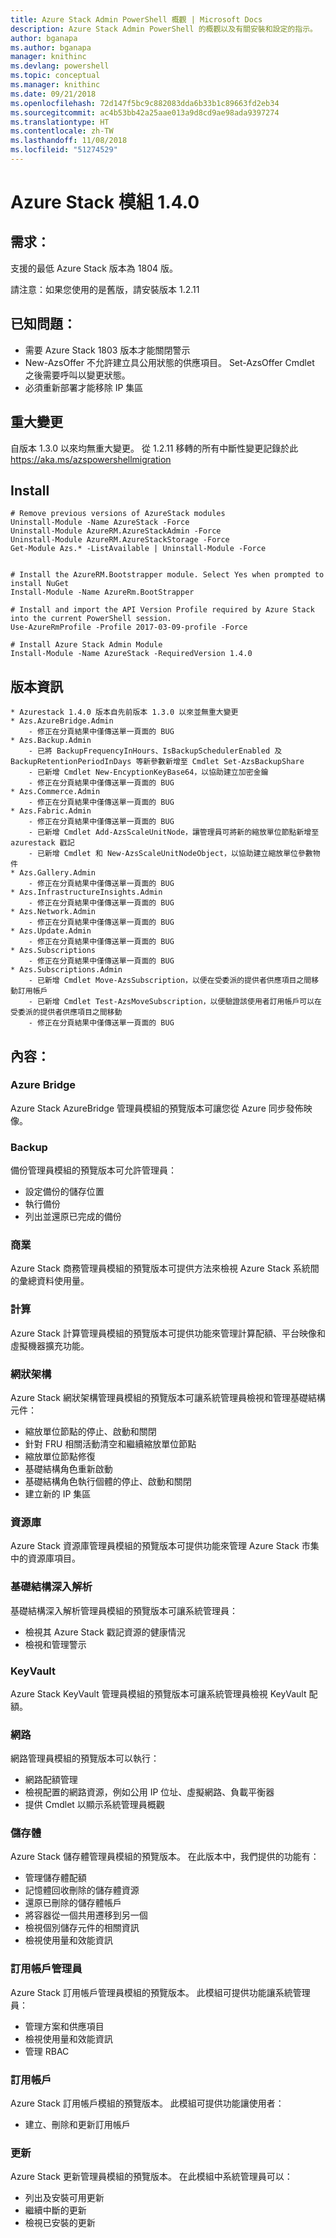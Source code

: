 ```yaml
---
title: Azure Stack Admin PowerShell 概觀 | Microsoft Docs
description: Azure Stack Admin PowerShell 的概觀以及有關安裝和設定的指示。
author: bganapa
ms.author: bganapa
manager: knithinc
ms.devlang: powershell
ms.topic: conceptual
ms.manager: knithinc
ms.date: 09/21/2018
ms.openlocfilehash: 72d147f5bc9c882083dda6b33b1c89663fd2eb34
ms.sourcegitcommit: ac4b53bb42a25aae013a9d8cd9ae98ada9397274
ms.translationtype: HT
ms.contentlocale: zh-TW
ms.lasthandoff: 11/08/2018
ms.locfileid: "51274529"
---
```

# <a name="azure-stack-module-140"></a>Azure Stack 模組 1.4.0

## <a name="requirements"></a>需求：
支援的最低 Azure Stack 版本為 1804 版。

請注意：如果您使用的是舊版，請安裝版本 1.2.11

## <a name="known-issues"></a>已知問題：

- 需要 Azure Stack 1803 版本才能關閉警示
- New-AzsOffer 不允許建立具公用狀態的供應項目。 Set-AzsOffer Cmdlet 之後需要呼叫以變更狀態。
- 必須重新部署才能移除 IP 集區

## <a name="breaking-changes"></a>重大變更
自版本 1.3.0 以來均無重大變更。 從 1.2.11 移轉的所有中斷性變更記錄於此 https://aka.ms/azspowershellmigration

## <a name="install"></a>Install
```
# Remove previous versions of AzureStack modules
Uninstall-Module -Name AzureStack -Force 
Uninstall-Module AzureRM.AzureStackAdmin -Force
Uninstall-Module AzureRM.AzureStackStorage -Force
Get-Module Azs.* -ListAvailable | Uninstall-Module -Force


# Install the AzureRM.Bootstrapper module. Select Yes when prompted to install NuGet
Install-Module -Name AzureRm.BootStrapper

# Install and import the API Version Profile required by Azure Stack into the current PowerShell session.
Use-AzureRmProfile -Profile 2017-03-09-profile -Force

# Install Azure Stack Admin Module
Install-Module -Name AzureStack -RequiredVersion 1.4.0
```
## <a name="release-notes"></a>版本資訊
    * Azurestack 1.4.0 版本自先前版本 1.3.0 以來並無重大變更
    * Azs.AzureBridge.Admin
        - 修正在分頁結果中僅傳送單一頁面的 BUG
    * Azs.Backup.Admin
        - 已將 BackupFrequencyInHours、IsBackupSchedulerEnabled 及 BackupRetentionPeriodInDays 等新參數新增至 Cmdlet Set-AzsBackupShare
        - 已新增 Cmdlet New-EncyptionKeyBase64，以協助建立加密金鑰
        - 修正在分頁結果中僅傳送單一頁面的 BUG
    * Azs.Commerce.Admin
        - 修正在分頁結果中僅傳送單一頁面的 BUG
    * Azs.Fabric.Admin
        - 修正在分頁結果中僅傳送單一頁面的 BUG
        - 已新增 Cmdlet Add-AzsScaleUnitNode，讓管理員可將新的縮放單位節點新增至 azurestack 戳記
        - 已新增 Cmdlet 和 New-AzsScaleUnitNodeObject，以協助建立縮放單位參數物件
    * Azs.Gallery.Admin
        - 修正在分頁結果中僅傳送單一頁面的 BUG
    * Azs.InfrastructureInsights.Admin
        - 修正在分頁結果中僅傳送單一頁面的 BUG
    * Azs.Network.Admin
        - 修正在分頁結果中僅傳送單一頁面的 BUG
    * Azs.Update.Admin
        - 修正在分頁結果中僅傳送單一頁面的 BUG
    * Azs.Subscriptions
        - 修正在分頁結果中僅傳送單一頁面的 BUG
    * Azs.Subscriptions.Admin
        - 已新增 Cmdlet Move-AzsSubscription，以便在受委派的提供者供應項目之間移動訂用帳戶
        - 已新增 Cmdlet Test-AzsMoveSubscription，以便驗證該使用者訂用帳戶可以在受委派的提供者供應項目之間移動
        - 修正在分頁結果中僅傳送單一頁面的 BUG

## <a name="content"></a>內容：
### <a name="azure-bridge"></a>Azure Bridge
Azure Stack AzureBridge 管理員模組的預覽版本可讓您從 Azure 同步發佈映像。

### <a name="backup"></a>Backup 
備份管理員模組的預覽版本可允許管理員：
- 設定備份的儲存位置
- 執行備份
- 列出並還原已完成的備份

### <a name="commerce"></a>商業
Azure Stack 商務管理員模組的預覽版本可提供方法來檢視 Azure Stack 系統間的彙總資料使用量。

### <a name="compute"></a>計算
Azure Stack 計算管理員模組的預覽版本可提供功能來管理計算配額、平台映像和虛擬機器擴充功能。

### <a name="fabric"></a>網狀架構
Azure Stack 網狀架構管理員模組的預覽版本可讓系統管理員檢視和管理基礎結構元件：
- 縮放單位節點的停止、啟動和關閉
- 針對 FRU 相關活動清空和繼續縮放單位節點
- 縮放單位節點修復
- 基礎結構角色重新啟動
- 基礎結構角色執行個體的停止、啟動和關閉
- 建立新的 IP 集區

### <a name="gallery"></a>資源庫
Azure Stack 資源庫管理員模組的預覽版本可提供功能來管理 Azure Stack 市集中的資源庫項目。

### <a name="infrastructure-insights"></a>基礎結構深入解析
基礎結構深入解析管理員模組的預覽版本可讓系統管理員：
- 檢視其 Azure Stack 戳記資源的健康情況
- 檢視和管理警示

### <a name="keyvault"></a>KeyVault
Azure Stack KeyVault 管理員模組的預覽版本可讓系統管理員檢視 KeyVault 配額。

### <a name="network"></a>網路
網路管理員模組的預覽版本可以執行：
- 網路配額管理
- 檢視配置的網路資源，例如公用 IP 位址、虛擬網路、負載平衡器
- 提供 Cmdlet 以顯示系統管理員概觀

### <a name="storage"></a>儲存體
Azure Stack 儲存體管理員模組的預覽版本。  在此版本中，我們提供的功能有：
- 管理儲存體配額
- 記憶體回收刪除的儲存體資源
- 還原已刪除的儲存體帳戶
- 將容器從一個共用遷移到另一個
- 檢視個別儲存元件的相關資訊
- 檢視使用量和效能資訊

### <a name="subscription-admin"></a>訂用帳戶管理員
Azure Stack 訂用帳戶管理員模組的預覽版本。  此模組可提供功能讓系統管理員：
- 管理方案和供應項目
- 檢視使用量和效能資訊
- 管理 RBAC

### <a name="subscription"></a>訂用帳戶
Azure Stack 訂用帳戶模組的預覽版本。  此模組可提供功能讓使用者：
- 建立、刪除和更新訂用帳戶

### <a name="update"></a>更新
Azure Stack 更新管理員模組的預覽版本。  在此模組中系統管理員可以：
- 列出及安裝可用更新
- 繼續中斷的更新
- 檢視已安裝的更新
